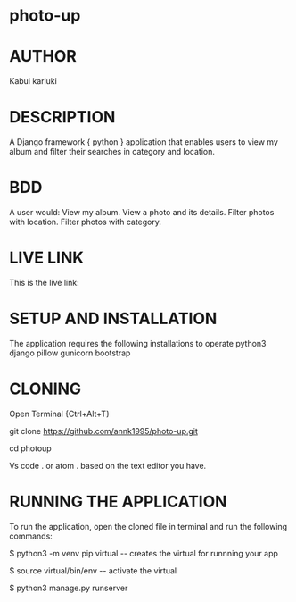 # photo-up
# AUTHOR
Kabui kariuki

# DESCRIPTION
A Django framework { python } application that enables users to view my album and filter their searches in category and location.

# BDD
A user would:
View my album.
View a photo and its details.
Filter photos with location.
Filter photos with category.

# LIVE LINK

This is the live link:


# SETUP AND INSTALLATION

The application requires the following installations to operate
python3
django
pillow
gunicorn
bootstrap

# CLONING
Open Terminal {Ctrl+Alt+T}

git clone https://github.com/annk1995/photo-up.git

cd photoup

Vs code . or atom . based on the text editor you have.

# RUNNING THE APPLICATION
To run the application, open the cloned file in terminal and run the following commands:
 
 $  python3 -m venv pip virtual -- creates the virtual for runnning your app      
 
 $ source virtual/bin/env  -- activate  the virtual
 
 $ python3 manage.py runserver




